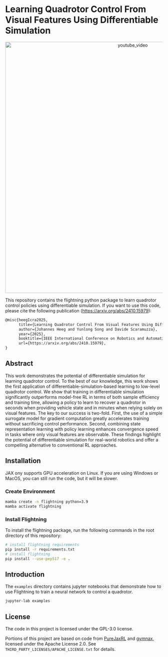 # Learning Quadrotor Control From Visual Features Using Differentiable Simulation

<p align="center">
  <a href="https://youtu.be/LdgvGCLB9do">
    <img src="https://img.youtube.com/vi/LdgvGCLB9do/maxresdefault.jpg" alt="youtube_video" width="800"/>
  </a>
</p>


This repository contains the flightning python package to learn quadrotor
control policies using differentiable simulation. If you want to use this code,
please cite the following publication (https://arxiv.org/abs/2410.15979):

```tex
@misc{heegIcra2025,
      title={Learning Quadrotor Control From Visual Features Using Differentiable Simulation}, 
      author={Johannes Heeg and Yunlong Song and Davide Scaramuzza},
      year={2025},
      booktitle={IEEE International Conference on Robotics and Automation, 2025}
      url={https://arxiv.org/abs/2410.15979}, 
}
```
## Abstract

This work demonstrates the potential of differentiable simulation for learning 
quadrotor control. To the best of our knowledge, this work shows the first 
application of differentiable-simulation-based learning to low-level quadrotor 
control.
We show that training in differentiable simulation significantly outperforms 
model-free RL in terms of both sample efficiency and training time, allowing a 
policy to learn to recover a quadrotor in seconds when providing vehicle state 
and in minutes when relying solely on visual features.
The key to our success is two-fold. First, the use of a simple surrogate model 
for gradient computation greatly accelerates training without sacrificing 
control performance. Second, combining state representation learning with policy
learning enhances convergence speed in tasks where only visual features are 
observable.
These findings highlight the potential of differentiable simulation for
real-world robotics and offer a compelling alternative to conventional
RL approaches.

## Installation

JAX ony supports GPU acceleration on Linux. If you are using Windows or MacOS,
you can still run the code, but it will be slower.

### Create Environment

```bash
mamba create -n flightning python=3.9
mamba activate flightning
```

### Install Flightning

To install the flightning package, run the following commands in the root
directory of this repository:

```bash
# install flightning requirements
pip install -r requirements.txt
# install flightning
pip install --use-pep517 -e .
```

## Introduction

The `examples` directory contains jupyter notebooks that demonstrate how to use 
Flightning to train a neural network to control a quadrotor.

```bash
jupyter-lab examples
```


## License

The code in this project is licensed under the GPL-3.0 license.

Portions of this project are based on code from 
[PureJaxRL](https://github.com/luchris429/purejaxrl) and 
[gymnax](https://github.com/RobertTLange/gymnax), licensed
under the Apache License 2.0.
See `THIRD_PARTY_LICENSES/APACHE_LICENSE.txt` for details.
